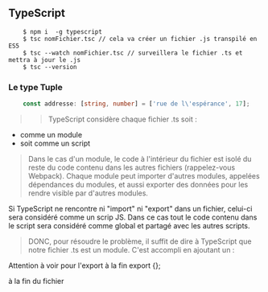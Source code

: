 TypeScript
-
````shell script
    $ npm i  -g typescript
    $ tsc nomFichier.tsc // cela va créer un fichier .js transpilé en ES5
    $ tsc --watch nomFichier.tsc // surveillera le fichier .ts et mettra à jour le .js
    $ tsc --version
````
### Le type Tuple
````typescript
    const addresse: [string, number] = ['rue de l\'espérance', 17];
````

>>TypeScript considère chaque fichier .ts soit :
 - comme un module
 - soit comme un script

> Dans le cas d'un module, le code à l'intérieur du fichier est isolé du reste du code contenu dans les autres fichiers (rappelez-vous Webpack). Chaque module peut importer d'autres modules, appelées dépendances du modules, et aussi exporter des données pour les rendre visible par d'autres modules.
  
  Si TypeScript ne rencontre ni "import" ni "export" dans un fichier, celui-ci sera considéré comme un scrip JS. Dans ce cas tout le code contenu dans le script sera considéré comme global et partagé avec les autres scripts.
  
> DONC, pour résoudre le problème, il suffit de dire à TypeScript que notre fichier .ts est un module.
  C'est accompli en ajoutant un :
  
  Attention à voir pour l'export à la fin 
  export {};
  
  à la fin du fichier  